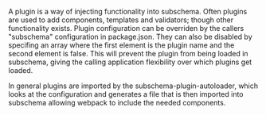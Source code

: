 A plugin is a way of injecting functionality into subschema.  Often plugins are
used to add components, templates and validators; though other functionality
exists.   Plugin configuration can be overriden by the callers "subschema" configuration
in package.json.  They can also be disabled by specifing an array where the first
element is the plugin name and the second element is false.   This will prevent
the plugin from being loaded in subschema, giving the calling application
flexibility over which plugins get loaded.


In general plugins are imported by the subschema-plugin-autoloader, which looks
at the configuration and generates a file that is then imported into subschema
allowing webpack to include the needed components.
